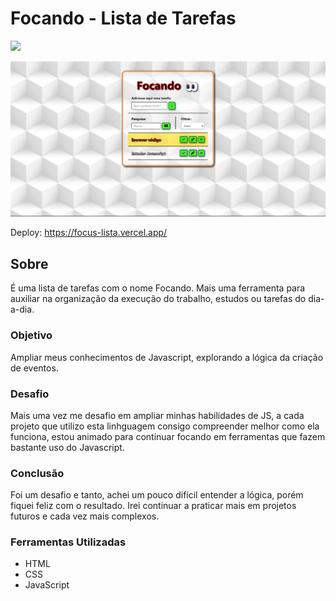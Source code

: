 # Focando - Lista de Tarefas

![](./img/focando2.gif)

![](./img/focando.png)

Deploy: https://focus-lista.vercel.app/

## Sobre

É uma lista de tarefas com o nome Focando. Mais uma ferramenta para auxiliar na organização da execução do trabalho, estudos ou tarefas do dia-a-dia.

### Objetivo

Ampliar meus conhecimentos de Javascript, explorando a lógica da criação de eventos.

### Desafio

Mais uma vez me desafio em ampliar minhas habilidades de JS, a cada projeto que utilizo esta linhguagem consigo compreender melhor como ela funciona, estou animado para continuar focando em ferramentas que fazem bastante uso do Javascript.

### Conclusão

Foi um desafio e tanto, achei um pouco difícil entender a lógica, porém fiquei feliz com o resultado. Irei continuar a praticar mais em projetos futuros e cada vez mais complexos.

### Ferramentas Utilizadas

- HTML
- CSS
- JavaScript